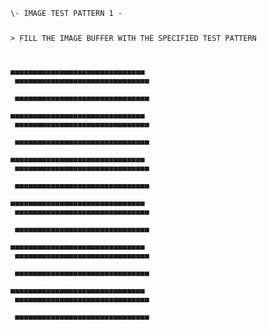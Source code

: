 <code>
\- IMAGE TEST PATTERN 1 -

\> FILL THE IMAGE BUFFER WITH THE SPECIFIED TEST PATTERN <br/>

■■■■■■■■■■■■■■■■■■■■■■■■■■■■■■ <br/>
■■■■■■■■■■■■■■■■■■■■■■■■■■■■■■ <br/>
■■■■■■■■■■■■■■■■■■■■■■■■■■■■■■ <br/>
■■■■■■■■■■■■■■■■■■■■■■■■■■■■■■ <br/>
■■■■■■■■■■■■■■■■■■■■■■■■■■■■■■ <br/>
■■■■■■■■■■■■■■■■■■■■■■■■■■■■■■ <br/>
■■■■■■■■■■■■■■■■■■■■■■■■■■■■■■ <br/>
■■■■■■■■■■■■■■■■■■■■■■■■■■■■■■ <br/>
■■■■■■■■■■■■■■■■■■■■■■■■■■■■■■ <br/>
■■■■■■■■■■■■■■■■■■■■■■■■■■■■■■ <br/>
■■■■■■■■■■■■■■■■■■■■■■■■■■■■■■ <br/>
■■■■■■■■■■■■■■■■■■■■■■■■■■■■■■ <br/>
■■■■■■■■■■■■■■■■■■■■■■■■■■■■■■ <br/>
■■■■■■■■■■■■■■■■■■■■■■■■■■■■■■ <br/>
■■■■■■■■■■■■■■■■■■■■■■■■■■■■■■ <br/>
■■■■■■■■■■■■■■■■■■■■■■■■■■■■■■ <br/>
■■■■■■■■■■■■■■■■■■■■■■■■■■■■■■ <br/>
■■■■■■■■■■■■■■■■■■■■■■■■■■■■■■ <br/>
</code>
